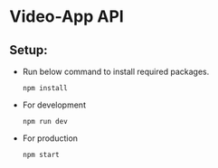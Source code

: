 # Video-App API

## Setup:
* Run below command to install required packages.

	```
	npm install
	```

* For development

	```
	npm run dev
	```

* For production

    ```
    npm start
    ```
